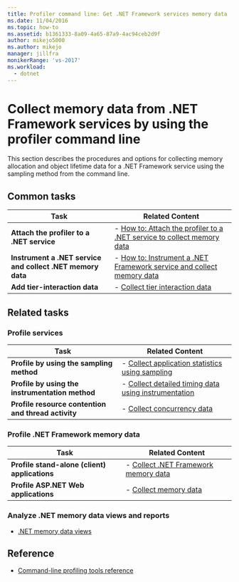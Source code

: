 ```yaml
---
title: Profiler command line: Get .NET Framework services memory data
ms.date: 11/04/2016
ms.topic: how-to
ms.assetid: b1361333-8a09-4a65-87a9-4ac94ceb2d9f
author: mikejo5000
ms.author: mikejo
manager: jillfra
monikerRange: 'vs-2017'
ms.workload: 
  - dotnet
---
```

# Collect memory data from .NET Framework services by using the profiler command line
This section describes the procedures and options for collecting memory allocation and object lifetime data for a .NET Framework service using the sampling method from the command line.

## Common tasks

|Task|Related Content|
|----------|---------------------|
|**Attach the profiler to a .NET service**|-   [How to: Attach the profiler to a .NET service to collect memory data](../profiling/how-to-attach-the-profiler-to-a-dotnet-service-to-collect-memory-data-by-using-the-command-line.md)|
|**Instrument a .NET service and collect .NET memory data**|-   [How to: Instrument a .NET Framework service and collect memory data](../profiling/how-to-instrument-a-dotnet-framework-service-and-collect-memory-data-by-using-the-profiler-command-line.md)|
|**Add tier-interaction data**|-   [Collect tier interaction data](../profiling/adding-tier-interaction-data-from-the-command-line.md)|

## Related tasks

### Profile services

|Task|Related Content|
|----------|---------------------|
|**Profile by using the sampling method**|-   [Collect application statistics using sampling](../profiling/collecting-application-statistics-for-services-by-using-the-profiler-sampling-method.md)|
|**Profile by using the instrumentation method**|-   [Collect detailed timing data using instrumentation](../profiling/collecting-detailed-timing-data-for-services-by-using-the-instrumentation-method.md)|
|**Profile resource contention and thread activity**|-   [Collect concurrency data](../profiling/collecting-concurrency-data-for-a-service-by-using-the-profiler-command-line.md)|

### Profile .NET Framework memory data

|Task|Related Content|
|----------|---------------------|
|**Profile stand-alone (client) applications**|-   [Collect .NET Framework memory data](../profiling/collecting-dotnet-framework-memory-data-for-stand-alone-applications.md)|
|**Profile ASP.NET Web applications**|-   [Collect memory data](../profiling/collecting-memory-data-from-an-aspnet-web-application.md)|

### Analyze .NET memory data views and reports
- [.NET memory data views](../profiling/dotnet-memory-data-views.md)

## Reference
- [Command-line profiling tools reference](../profiling/command-line-profiling-tools-reference.md)
